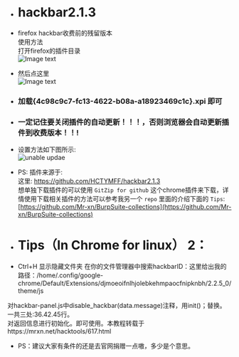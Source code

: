 * # hackbar2.1.3
* firefox hackbar收费前的残留版本</br>
使用方法</br>
打开firefox的插件目录</br>
![Image text](./img/1.png)

* 然后点这里</br>
![Image text](./img/2.png)</br>
* ### 加载{4c98c9c7-fc13-4622-b08a-a18923469c1c}.xpi  即可

* ### 一定记住要关闭插件的自动更新！！！，否则浏览器会自动更新插件到收费版本！！!  
* 设置方法如下图所示:</br>
![unable updae](./img/3.png)

* PS: 插件来源于:  
这里: https://github.com/HCTYMFF/hackbar2.1.3  
想单独下载插件的可以使用 `GitZip for github` 这个chrome插件来下载，详情使用下载相关插件的方法可以参考我另一个 `repo` 里面的介绍下面的 `Tips`: [https://github.com/Mr-xn/BurpSuite-collections](https://github.com/Mr-xn/BurpSuite-collections)

* # Tips（In Chrome for linux） 2：

* Ctrl+H 显示隐藏文件夹
在你的文件管理器中搜索hackbarID：这里给出我的路径：/home/.config/google-chrome/Default/Extensions/djmoeoifnlhjolebkehmpaocfnipknbh/2.2.5_0/theme/js</br>

对hackbar-panel.js中disable_hackbar(data.message)注释，用init()；替换。</br>
一共三处:36.42.45行。</br>
对返回信息进行初始化。即可使用。本教程转载于https://mrxn.net/hacktools/617.html</br>
* PS：建议大家有条件的还是去官网捐赠一点嗷，多少是个意思。</br>
